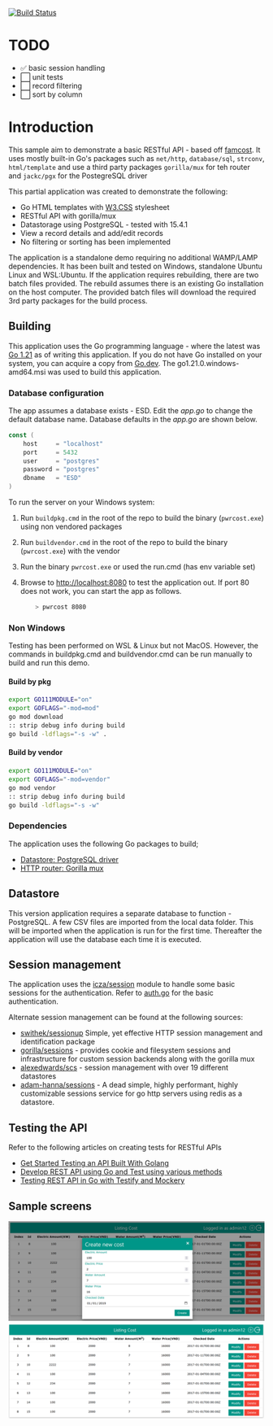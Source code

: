 [![Build Status](https://travis-ci.org/yonush/pwrcost.svg?branch=master)](https://travis-ci.org/yonush/pwrcost)

# TODO
- :white_check_mark: basic session handling
- :white_large_square: unit tests
- :white_large_square: record filtering
- :white_large_square: sort by column

# Introduction
This sample aim to demonstrate a basic RESTful API - based off [famcost](https://github.com/thanhngvpt/famcost). It uses mostly built-in Go's packages such as `net/http`, `database/sql`, `strconv`, `html/template` and use a third party packages `gorilla/mux` for teh router and `jackc/pgx` for the PostegreSQL driver

This partial application was created to demonstrate the following:</p>

- Go HTML templates with [W3.CSS](https://www.w3schools.com/w3css/w3css_examples.asp) stylesheet
- RESTful API with gorilla/mux 
- Datastorage using PostgreSQL - tested with 15.4.1
- View a record details and add/edit records 
- No filtering or sorting has been implemented

The application is a standalone demo requiring no additional WAMP/LAMP dependencies. It has been built and tested on Windows, standalone Ubuntu Linux and WSL:Ubuntu. If the application requires rebuilding, there are two batch files provided. The rebuild assumes there is an existing Go installation on the host computer. The provided batch files will download the required 3rd party packages for the build process.

## Building
This application uses the Go programming language - where the latest was [Go 1.21](https://go.dev/dl/) as of writing this application. If you do not have Go installed on your system, you can acquire a copy from [Go.dev](https://go.dev/dl/). The go1.21.0.windows-amd64.msi was used to build this application.


### Database configuration
The app assumes a database exists - ESD. Edit the *app.go* to change the default database name. Database defaults in the *app.go* are shown below.

``` go
const (
	host     = "localhost"
	port     = 5432
	user     = "postgres"
	password = "postgres"
	dbname   = "ESD"
)
```
To run the server on your Windows system:

1. Run `buildpkg.cmd` in the root of the repo to build the binary (`pwrcost.exe`) using non vendored packages
1. Run `buildvendor.cmd` in the root of the repo to build the binary (`pwrcost.exe`) with the vendor
1. Run the binary `pwrcost.exe` or used the run.cmd (has env variable set)
1. Browse to [http://localhost:8080](http://localhost:8080) to test the application out. If port 80 does not work, you can start the app as follows.

    ``` sh
        > pwrcost 8080
    ```  
### Non Windows
Testing has been performed on WSL & Linux but not MacOS. However, the commands in buildpkg.cmd and buildvendor.cmd can be run manually to build and run this demo.

#### Build by pkg

``` bash
export GO111MODULE="on"
export GOFLAGS="-mod=mod"
go mod download
:: strip debug info during build
go build -ldflags="-s -w" .

``` 
#### Build by vendor

``` bash
export GO111MODULE="on"
export GOFLAGS="-mod=vendor"
go mod vendor
:: strip debug info during build
go build -ldflags="-s -w" 
```

### Dependencies
The application uses the following Go packages to build;

- [Datastore: PostgreSQL driver](https://github.com/jackc/pgx/)
- [HTTP router: Gorilla mux](https://github.com/gorilla/mux)

## Datastore

This version application requires a separate database to function - PostgreSQL. A few CSV files are imported from the local data folder. This will be imported when the application is run for the first time. Thereafter the application will use the database each time it is executed.

## Session management

The application uses the [icza/session](https://github.com/icza/session) module to handle some basic sessions for the authentication.
Refer to [auth.go](https://github.com/yonush/pwrcost/blob/main/auth.go) for the basic authentication.

Alternate session management can be found at the following sources:

- [swithek/sessionup](https://github.com/swithek/sessionup) Simple, yet effective HTTP session management and identification package
- [gorilla/sessions](https://github.com/gorilla/sessions) - provides cookie and filesystem sessions and infrastructure for custom session backends along with the gorilla mux
- [alexedwards/scs](https://github.com/alexedwards/scs) - session management with over 19 different datastores
- [adam-hanna/sessions](https://github.com/adam-hanna/sessions) - A dead simple, highly performant, highly customizable sessions service for go http servers using redis as a datastore.

## Testing the API

Refer to the following articles on creating tests for RESTful APIs
- [Get Started Testing an API Built With Golang](https://www.twilio.com/blog/get-started-testing-api-built-with-golang)
- [Develop REST API using Go and Test using various methods](https://dev.to/chefgs/develop-rest-api-using-go-and-test-using-various-methods-8e0)
- [Testing REST API in Go with Testify and Mockery](https://medium.com/nerd-for-tech/testing-rest-api-in-go-with-testify-and-mockery-c31ea2cc88f9)

## Sample screens
![Creating](statics/images/create.png "create")
![Creating](statics/images/list.png "create")